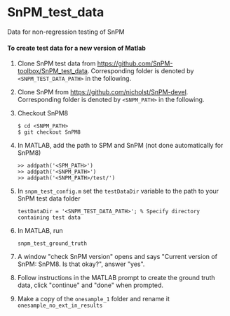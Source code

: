 # SnPM_test_data
Data for non-regression testing of SnPM

#### To create test data for a new version of Matlab
 1. Clone SnPM test data from https://github.com/SnPM-toolbox/SnPM_test_data. Corresponding folder is denoted by `<SNPM_TEST_DATA_PATH>` in the following.
 1. Clone SnPM from https://github.com/nicholst/SnPM-devel. Corresponding folder is denoted by `<SNPM_PATH>` in the following.
 2. Checkout SnPM8

    ```
    $ cd <SNPM_PATH>
    $ git checkout SnPM8 
    ```
 3. In MATLAB, add the path to SPM and SnPM (not done automatically for SnPM8)

    ```
    >> addpath('<SPM_PATH>')
    >> addpath('<SNPM_PATH>')
    >> addpath('<SNPM_PATH>/test/')
    ```
 4. In `snpm_test_config.m` set the `testDataDir` variable to the path to your SnPM test data folder

    ```
    testDataDir = '<SNPM_TEST_DATA_PATH>'; % Specify directory containing test data
    ```
 4. In MATLAB, run

    ```
    snpm_test_ground_truth
    ```
 6. A window "check SnPM version" opens and says "Current version of SnPM: SnPM8. Is that okay?", answer "yes".
 7. Follow instructions in the MATLAB prompt to create the ground truth data, click "continue" and "done" when prompted.
 8. Make a copy of the `onesample_1` folder and rename it `onesample_no_ext_in_results`
